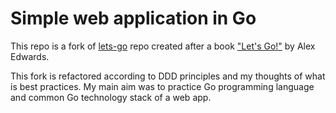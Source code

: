 # Simple web application in Go

This repo is a fork of [lets-go](https://github.com/michaeldegli/lets-go) repo created after a book ["Let's Go!"](http://www.alexedwards.net/lets-go/sample/) by Alex Edwards.

This fork is refactored according to DDD principles and my thoughts of what is best practices. My main aim was to practice Go programming language and common Go technology stack of a web app.